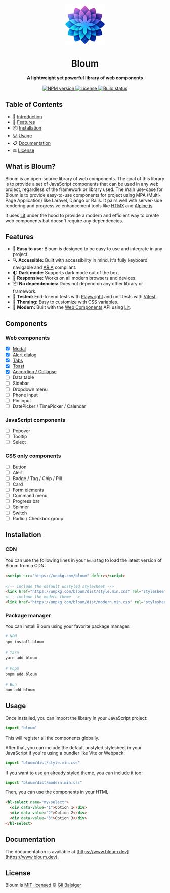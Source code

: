 <div align="center">
    <a href="https://www.bloum.dev">
        <img src="https://raw.githubusercontent.com/balsigergil/bloum/main/docs/static/img/bloum_logo.png" height="128" alt="logo">
    </a>
    <h1>Bloum</h1>
    <strong>A lightweight yet powerful library of web components</strong>
    <br>
    <br>
    <div align="center">
        <a aria-label="NPM version" href="https://www.npmjs.com/package/bloum">
          <img alt="NPM version" src="https://img.shields.io/npm/v/bloum?style=for-the-badge">
        </a>
        <a aria-label="License" href="https://github.com/balsigergil/bloum/blob/main/LICENSE">
          <img alt="License" src="https://img.shields.io/npm/l/bloum?style=for-the-badge">
        </a>
        <a aria-label="Build status" href="https://github.com/balsigergil/bloum/actions/workflows/quality.yml">
          <img alt="Build status" src="https://img.shields.io/github/actions/workflow/status/balsigergil/bloum/quality.yml?style=for-the-badge&label=tests">
        </a>
    </div>
</div>

## Table of Contents

- 📖 [Introduction](#what-is-bloum)
- 🚀 [Features](#features)
- 📦 [Installation](#installation)
- 💻 [Usage](#usage)
- 📋 [Documentation](#documentation)
- ⚖️ [License](#license)


## What is Bloum?

Bloum is an open-source library of web components. The goal of this library is to provide a set of JavaScript components that can be used in any web project, regardless of the framework or library used.
The main use-case for Bloum is to provide easy-to-use components for project using MPA (Multi-Page Application) like Laravel, Django or Rails. It pairs well with server-side rendering and progressive enhancement tools like [HTMX](https://htmx.org/) and [Alpine.js](https://alpinejs.dev/).

It uses [Lit](https://lit.dev/) under the hood to provide a modern and efficient way to create web components but doesn't require any dependencies.

## Features

<!-- - 🪶 **Lightweight:** Bloum is a small library. It's less than 10KB minified and gzipped. -->
- 🚀 **Easy to use:** Bloum is designed to be easy to use and integrate in any project.
- 🔍 **Accessible:** Built with accessibility in mind. It's fully keyboard navigable and [ARIA](https://www.w3.org/WAI/ARIA/apg/) compliant.
- 🌓 **Dark mode:** Supports dark mode out of the box.
- 📱 **Responsive:** Works on all modern browsers and devices.
- 📦 **No dependencies:** Does not depend on any other library or framework.
- 🧪 **Tested:** End-to-end tests with [Playwright](https://playwright.dev/) and unit tests with [Vitest](https://vitejs.dev/guide/features.html#testing).
- 🎨 **Theming:** Easy to customize with CSS variables.
- 🌈 **Modern:** Built with the [Web Components](https://developer.mozilla.org/en-US/docs/Web/API/Web_components) API using [Lit](https://lit.dev/).

## Components

### Web components

- [x] [Modal](https://www.bloum.dev/docs/components/modal)
- [x] [Alert dialog](https://www.bloum.dev/docs/components/alert)
- [x] [Tabs](https://www.bloum.dev/docs/components/tabs)
- [x] [Toast](https://www.bloum.dev/docs/components/toast)
- [x] [Accordion / Collapse](https://www.bloum.dev/docs/components/accordion)
- [ ] Data table
- [ ] Sidebar
- [ ] Dropdown menu
- [ ] Phone input
- [ ] Pin input
- [ ] DatePicker / TimePicker / Calendar

### JavaScript components

- [ ] Popover
- [ ] Tooltip
- [ ] Select

### CSS only components

- [ ] Button
- [ ] Alert
- [ ] Badge / Tag / Chip / Pill
- [ ] Card
- [ ] Form elements
- [ ] Command menu
- [ ] Progress bar
- [ ] Spinner
- [ ] Switch
- [ ] Radio / Checkbox group

## Installation

### CDN

You can use the following lines in your `head` tag to load the latest version of Bloum from a CDN:

```html
<script src="https://unpkg.com/bloum" defer></script>

<!-- include the default unstyled stylesheet -->
<link href="https://unpkg.com/bloum/dist/style.min.css" rel="stylesheet">
<!-- include the modern theme -->
<link href="https://unpkg.com/bloum/dist/modern.min.css" rel="stylesheet">
```

### Package manager

You can install Bloum using your favorite package manager:

```bash
# NPM
npm install bloum

# Yarn
yarn add bloum

# Pnpm
pnpm add bloum

# Bun
bun add bloum
```

## Usage

Once installed, you can import the library in your JavaScript project:

```js
import "bloum"
```

This will register all the components globally.

After that, you can include the default unstyled stylesheet in your JavaScript if you're using a bundler like Vite or Webpack:

```js
import "bloum/dist/style.min.css"
```

If you want to use an already styled theme, you can include it too:

```js
import "bloum/dist/modern.min.css"
```

Then, you can use the components in your HTML:

```html
<bl-select name="my-select">
  <div data-value="1">Option 1</div>
  <div data-value="2">Option 2</div>
  <div data-value="3">Option 3</div>
</bl-select>
```

## Documentation

The documentation is available at [https://www.bloum.dev](https://www.bloum.dev).

## License

Bloum is [MIT licensed](./LICENSE) &copy; [Gil Balsiger](https://github.com/balsigergil)
